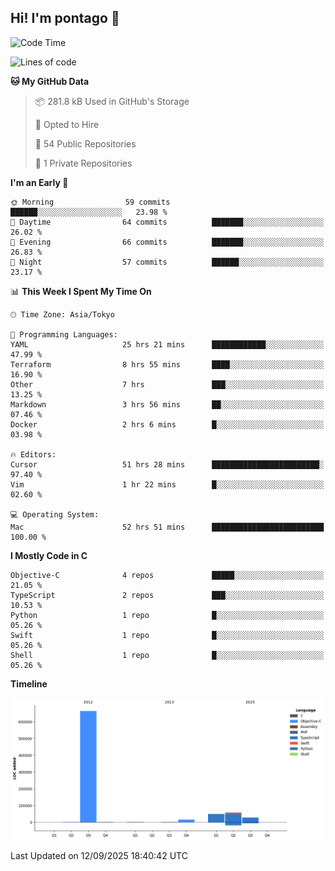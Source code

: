 ## Hi! I'm pontago 👋

<!--START_SECTION:waka-->
![Code Time](http://img.shields.io/badge/Code%20Time-675%20hrs%208%20mins-blue)

![Lines of code](https://img.shields.io/badge/From%20Hello%20World%20I%27ve%20Written-815.4%20thousand%20lines%20of%20code-blue)

**🐱 My GitHub Data** 

> 📦 281.8 kB Used in GitHub's Storage 
 > 
> 💼 Opted to Hire
 > 
> 📜 54 Public Repositories 
 > 
> 🔑 1 Private Repositories 
 > 
**I'm an Early 🐤** 

```text
🌞 Morning                59 commits          ██████░░░░░░░░░░░░░░░░░░░   23.98 % 
🌆 Daytime                64 commits          ███████░░░░░░░░░░░░░░░░░░   26.02 % 
🌃 Evening                66 commits          ███████░░░░░░░░░░░░░░░░░░   26.83 % 
🌙 Night                  57 commits          ██████░░░░░░░░░░░░░░░░░░░   23.17 % 
```


📊 **This Week I Spent My Time On** 

```text
🕑︎ Time Zone: Asia/Tokyo

💬 Programming Languages: 
YAML                     25 hrs 21 mins      ████████████░░░░░░░░░░░░░   47.99 % 
Terraform                8 hrs 55 mins       ████░░░░░░░░░░░░░░░░░░░░░   16.90 % 
Other                    7 hrs               ███░░░░░░░░░░░░░░░░░░░░░░   13.25 % 
Markdown                 3 hrs 56 mins       ██░░░░░░░░░░░░░░░░░░░░░░░   07.46 % 
Docker                   2 hrs 6 mins        █░░░░░░░░░░░░░░░░░░░░░░░░   03.98 % 

🔥 Editors: 
Cursor                   51 hrs 28 mins      ████████████████████████░   97.40 % 
Vim                      1 hr 22 mins        █░░░░░░░░░░░░░░░░░░░░░░░░   02.60 % 

💻 Operating System: 
Mac                      52 hrs 51 mins      █████████████████████████   100.00 % 
```

**I Mostly Code in C** 

```text
Objective-C              4 repos             █████░░░░░░░░░░░░░░░░░░░░   21.05 % 
TypeScript               2 repos             ███░░░░░░░░░░░░░░░░░░░░░░   10.53 % 
Python                   1 repo              █░░░░░░░░░░░░░░░░░░░░░░░░   05.26 % 
Swift                    1 repo              █░░░░░░░░░░░░░░░░░░░░░░░░   05.26 % 
Shell                    1 repo              █░░░░░░░░░░░░░░░░░░░░░░░░   05.26 % 
```



**Timeline**

![Lines of Code chart](https://raw.githubusercontent.com/pontago/pontago/main/assets/bar_graph.png)


 Last Updated on 12/09/2025 18:40:42 UTC
<!--END_SECTION:waka-->
